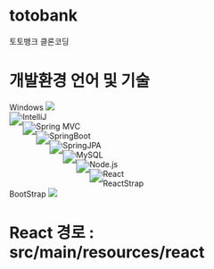 # totobank
토토뱅크 클론코딩

# 개발환경 언어 및 기술

Windows <img src="https://img.shields.io/badge/Windows-0078D6?style=flat-square&logo=Windows&logoColor=white"/> <br/>
IntelliJ <img src="https://img.shields.io/badge/IntelliJ IDEA-000000?style=flat-square&logo=IntelliJ IDEA&logoColor=white" style="zoom:150%; float: left"/> <br/>
Spring MVC <img src="https://img.shields.io/badge/Spring MVC-6DB33F?style=flat-square&logo=Spring&logoColor=white" style="zoom:150%; float: left"/>&nbsp;
 <br/>
SpringBoot <img src="https://img.shields.io/badge/SpringBoot-6DB33F?style=flat-square&logo=SpringBoot&logoColor=white" style="zoom:150%; float: left" />&nbsp;
<br/>
SpringJPA <img src="https://img.shields.io/badge/Spring Data JPA-6DB33F?style=flat-square&logo=Spring&logoColor=white" style="zoom:150%; float: left"/>&nbsp;
<br/>
MySQL <img src="https://img.shields.io/badge/MySQL-4479A1?style=flat-square&logo=MySQL&logoColor=white" style="zoom:150%; float: left" />
<br/>
Node.js <img src="https://img.shields.io/badge/node.js-339933?style=flat-square&logo=node.js&logoColor=white" style="zoom:150%; float: left"/>&nbsp;
<br/>
React <img src="https://img.shields.io/badge/React-61DAFB?style=flat-square&logo=React&logoColor=white" style="zoom:150%; float: left" />
<br/>
ReactStrap<br/>
BootStrap <img src="https://img.shields.io/badge/BootStrap-7952B3?style=flat-square&logo=BootStrap&logoColor=white"/>&nbsp;
<br/>


# React 경로 : src/main/resources/react
